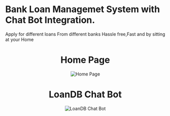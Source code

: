 # Bank Loan Managemet System with Chat Bot Integration.

Apply for different loans From different banks Hassle free,Fast and by sitting at your Home 



<h1 align="center">Home Page</h1>
<p align="center">
  <img src="https://user-images.githubusercontent.com/53824950/123053995-10288680-d422-11eb-8aee-f28972e9062d.png" alt="Home Page">
</p>

<h1 align="center">LoanDB Chat Bot</h1>
<p align="center">
  <img src="https://user-images.githubusercontent.com/53824950/123054119-2df5eb80-d422-11eb-8bb3-5b9e3598a485.png" alt="LoanDB Chat Bot">
</p>


